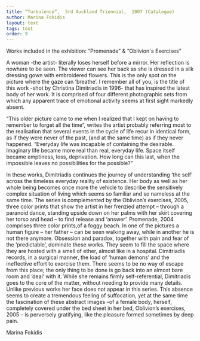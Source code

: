 ```yaml
---
title: “Turbulence”,  3rd Auckland Triennial,  2007 (Catalogue)
author: Marina Fokidis
layout: text
tags: text
order: 9
---
```


Works included in the exhibition: “Promenade”  & “Oblivion´s Exercises”

A woman -the artist- literally loses herself before a mirror. Her reflection is nowhere to be seen. The viewer can see her back as she is dressed in a silk dressing gown with embroidered flowers. This is the only spot on the picture where the gaze can ‘breathe’. I remember all of you,  is the title of this work -shot by Christina Dimitriadis in 1996- that has inspired the latest body of her work. It is comprised of four different photographic sets from which any apparent trace of emotional activity seems at first sight markedly absent.

“This older picture came to me when I realized that I kept on having to remember to forget all the time“, writes the artist probably referring most to the realisation that several events in the cycle of life recur in identical form, as if they were never of the past, (and at the same time) as if they never happened. “Everyday life was incapable of containing the desirable. Imaginary life became more real than real, everyday life. Space itself became emptiness, loss, deprivation. How long can this last, when the impossible leaves no possibilities for the possible?”

In these works, Dimitriadis continues the journey of understanding ‘the self’ across the timeless everyday reality of existence. Her body as well as her whole being becomes once more the vehicle to describe the sensitively complex situation of living which seems so familiar and so nameless at the same time. The series is complemented by the Oblivion’s exercises, 2005,  three color prints that show the artist in her frenzied attempt – through a paranoid dance, standing upside down on her palms with her skirt covering her torso and head – to find release and ‘answer’. Promenade, 2004 comprises  three color prints,of a foggy beach.  In one of the  pictures  a human figure – her father – can be seen walking away, while in  another he is not there anymore. Obsession and paradox, together with pain and fear of the ‘predictable’, dominate these works. They seem to fill the space where they are hosted with a smell of ether, almost like in a hospital. Dimitriadis records, in a surgical manner, the load of ‘human demons’ and the ineffective effort to exorcise them. There seems to be no way of escape from this place; the only thing to be done is go back into an almost bare room and ‘deal’ with it.  While she remains firmly self-referential, Dimitriadis goes to the core of the matter, without needing to provide many details. Unlike previous works her face does not appear in this series. This absence seems to create a tremendous feeling of suffocation, yet at the same time the fascination of these abstract images –of a female body, herself, completely covered under the bed sheet in her bed, Oblivion’s exercises, 2005 – is perversely gratifying, like the pleasure formed sometimes by deep pain.

Marina Fokidis
